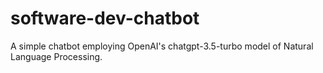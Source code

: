 # software-dev-chatbot
A simple chatbot employing OpenAI's chatgpt-3.5-turbo model of Natural Language Processing.
